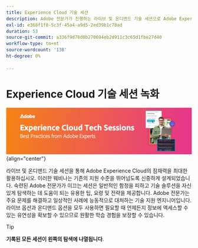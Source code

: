 ```yaml
---
title: Experience Cloud 기술 세션
description: Adobe 전문가가 진행하는 라이브 및 온디맨드 기술 세션으로 Adobe Experience Cloud 기술을 향상시킵니다. 원활한 학습 경험을 위해 언제든지 실행 가능한 팁과 전략을 얻을 수 있습니다.
exl-id: e368f1f8-5c3f-45a4-a9d5-2ed39b1c78ad
duration: 53
source-git-commit: a336f9d76d0b270694eb2d911c3c65d1fbe27d40
workflow-type: tm+mt
source-wordcount: '138'
ht-degree: 0%

---
```


# Experience Cloud 기술 세션 녹화


![Experience Cloud 기술 세션](./assets/tech-sessions-banner.png){align="center"}

라이브 및 온디맨드 기술 세션을 통해 Adobe Experience Cloud의 잠재력을 최대한 활용하십시오. 이러한 웨비나는 기존의 지원 수준을 뛰어넘도록 신중하게 설계되었습니다. 숙련된 Adobe 전문가가 이끄는 세션은 일반적인 함정을 피하고 기술 솔루션을 자신 있게 탐색하는 데 도움이 되는 유용한 팁, 요령 및 전략을 제공합니다. Adobe 전문가는 주요 문제를 해결하고 일상적인 사례에 능동적으로 대처하는 기술 지원 엔지니어입니다. 라이브 옵션과 온디맨드 옵션을 모두 사용하면 필요할 때 언제든지 정보에 액세스할 수 있는 유연성을 확보할 수 있으므로 원활한 학습 경험을 보장할 수 있습니다.

>[!TIP]
>
>**기록된 모든 세션이 왼쪽의 탐색에 나열됩니다**.

<!--

## Featured

<table>
  <tr>
   <td>
      <a href="2022/cross-channel.md">
      <img alt="Level up Your Cross-channel Marketing with Adobe [!DNL Campaign Classic]" src="assets/cross-channel.png"/>
      </a>
      <div>
         <a href="./2022/cross-channel.md"><strong>Level up Your Cross-channel Marketing with Adobe [!DNL Campaign Classic]</strong></a>
         <br/>
      </div>
   </td>
   <td>
      <a href="2022/integrations.md">
      <img alt="Adobe [!DNL Campaign] integrations with a marketing ecosystem" src="assets/integrations.png"/>
      </a>
      <div>
         <a href="./2022/integrations.md"><strong>Adobe [!DNL Campaign] integrations with a marketing ecosystem</strong></a>
         <br/>
      </div>
   </td>
   <td>
      <a href="2022/tips.md">
      <img alt="Time saving tips from a pro" src="./assets/tips.png"/>
      </a>
      <div>
         <a href="2022/tips.md"><strong>Time saving tips from a pro</strong></a>
         <br/>
      </div>
   </td>
</table>

-->

